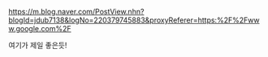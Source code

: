 https://m.blog.naver.com/PostView.nhn?blogId=jdub7138&logNo=220379745883&proxyReferer=https:%2F%2Fwww.google.com%2F

여기가 제일 좋은듯!
